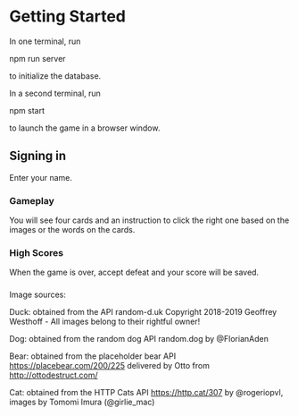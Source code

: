 # Getting Started

In one terminal, run


npm run server


to initialize the database.

In a second terminal, run


npm start


to launch the game in a browser window.

## Signing in

Enter your name.

### Gameplay

You will see four cards and an instruction to click the right one based on the images or the words on the cards.

### High Scores

When the game is over, accept defeat and your score will be saved.

###

Image sources:

Duck: obtained from the API random-d.uk Copyright 2018-2019 Geoffrey Westhoff - All images belong to their rightful owner!

Dog: obtained from the random dog API random.dog by @FlorianAden

Bear: obtained from the placeholder bear API https://placebear.com/200/225 delivered by Otto from http://ottodestruct.com/

Cat: obtained from the HTTP Cats API https://http.cat/307 by @rogeriopvl, images by Tomomi Imura (@girlie_mac)